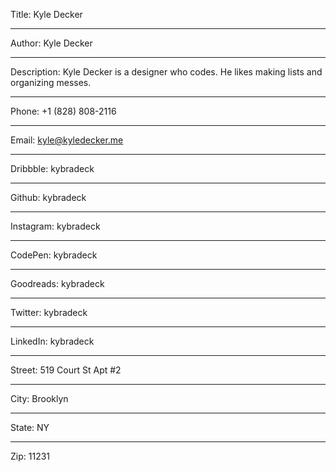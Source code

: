 Title: Kyle Decker

----

Author: Kyle Decker

----

Description: Kyle Decker is a designer who codes. He likes making lists and organizing messes.

----

Phone: +1 (828) 808-2116

----

Email: kyle@kyledecker.me

----

Dribbble: kybradeck

----

Github: kybradeck

----

Instagram: kybradeck

----

CodePen: kybradeck

----

Goodreads: kybradeck

----

Twitter: kybradeck

----

LinkedIn: kybradeck

----

Street: 519 Court St Apt #2

----

City: Brooklyn

----

State: NY

----

Zip: 11231
